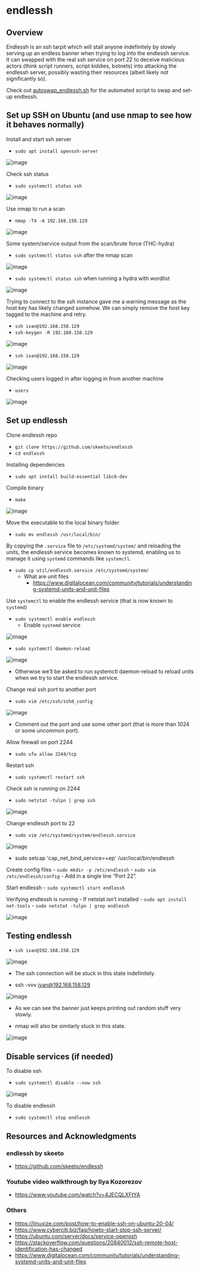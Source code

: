# endlessh

## Overview

Endlessh is an ssh tarpit which will stall anyone indefinitely by slowly serving up an endless banner when trying to log into the endlessh service. It can swapped with the real ssh service on port 22 to deceive malicious actors (think script runners, script kiddies, botnets) into attacking the endlessh server, possibly wasting their resources (albeit likely not significantly so).

Check out [autoswap_endlessh.sh](https://github.com/0venoven/endlessh/blob/main/autoswap_endlessh.sh) for the automated script to swap and set-up endlessh.

## Set up SSH on Ubuntu (and use nmap to see how it behaves normally)

Install and start ssh server

- `sudo apt install openssh-server`

![image](https://github.com/0venoven/endlessh/assets/51714567/3e278426-6cde-43aa-88be-678af1b0362f)

Check ssh status

- `sudo systemctl status ssh`

![image](https://github.com/0venoven/endlessh/assets/51714567/306859a8-45a4-4312-9be1-9bfa4185c871)

Use nmap to run a scan

- `nmap -T4 -A 192.168.158.129`

![image](https://github.com/0venoven/endlessh/assets/51714567/d83474ce-d48b-4c1b-9687-2feaa974bbb8)

Some system/service output from the scan/brute force (THC-hydra)

- `sudo systemctl status ssh` after the nmap scan

![image](https://github.com/0venoven/endlessh/assets/51714567/615d160d-2f2f-45e7-b3ab-edf56c3f88f1)

- `sudo systemctl status ssh` when running a hydra with wordlist

![image](https://github.com/0venoven/endlessh/assets/51714567/7170373b-05af-4854-87f3-d1f307ee4dd0)

Trying to connect to the ssh instance gave me a warning message as the host key has likely changed somehow. We can simply remove the host key tagged to the machine and retry.

- `ssh ivan@192.168.158.129`
- `ssh-keygen -R 192.168.158.129`

![image](https://github.com/0venoven/endlessh/assets/51714567/1144fa42-f9b4-412d-9c89-aabb3b5df4f9)

- `ssh ivan@192.168.158.129`

![image](https://github.com/0venoven/endlessh/assets/51714567/3da53e18-c8b4-41dd-a6e8-52bd56c083f7)

Checking users logged in after logging in from another machine

- `users`

![image](https://github.com/0venoven/endlessh/assets/51714567/e4c3252b-91e2-4017-ab2d-7c9ecba00d1f)

## Set up endlessh

Clone endlessh repo

- `git clone https://github.com/skeeto/endlessh`
- `cd endlessh`

Installing dependencies

- `sudo apt install build-essential libc6-dev`

Compile binary

- `make`

![image](https://github.com/0venoven/endlessh/assets/51714567/aeaefef3-c9de-4621-825e-1fb3735b3b58)

Move the executable to the local binary folder

- `sudo mv endlessh /usr/local/bin/`

By copying the `.service` file to `/etc/systemd/system/` and reloading the units, the endlessh service becomes known to systemd, enabling us to manage it using `systemd` commands like `systemctl`.

- `sudo cp util/endlessh.service /etc/systemd/system/`
    - What are unit files
        - https://www.digitalocean.com/community/tutorials/understanding-systemd-units-and-unit-files

Use `systemctl` to enable the endlessh service (that is now known to `systemd`)

- `sudo systemctl enable endlessh`
    - Enable `systemd` service
 
![image](https://github.com/0venoven/endlessh/assets/51714567/31051109-c95d-44c3-9c87-8da9de8ba61a)

- `sudo systemctl daemon-reload`

![image](https://github.com/0venoven/endlessh/assets/51714567/42b7ad2b-cd63-4d82-9f1f-1918de946964)
- Otherwise we’ll be asked to run systemctl daemon-reload to reload units when we try to start the endlessh service.


Change real ssh port to another port
- `sudo vim /etc/ssh/sshd_config`

![image](https://github.com/0venoven/endlessh/assets/51714567/e004222a-cf96-4a6e-a4a3-efc87bfc6e34)

- Comment out the port and use some other port (that is more than 1024 or some uncommon port).

Allow firewall on port 2244

- `sudo ufw allow 2244/tcp`

Restart ssh

- `sudo systemctl restart ssh`

Check ssh is running on 2244

- `sudo netstat -tulpn | grep ssh`

![image](https://github.com/0venoven/endlessh/assets/51714567/7c5a88c5-7500-4dec-8b1f-74e1c8a4f9c7)

Change endlessh port to 22
- `sudo vim /etc/systemd/system/endlessh.service`

![image](https://github.com/0venoven/endlessh/assets/51714567/7f5b497d-4fc7-44e8-8607-cf0c7f48f316)

- sudo setcap 'cap_net_bind_service=+ep' /usr/local/bin/endlessh

Create config files
    - `sudo mkdir -p /etc/endlessh`
    - `sudo vim /etc/endlessh/config`
        - Add in a single line “Port 22”.
     
Start endlessh
    - `sudo systemctl start endlessh`
 
Verifying endlessh is running
    - If netstat isn’t installed
        - `sudo apt install net-tools`
    - `sudo netstat -tulpn | grep endlessh`
 
![image](https://github.com/0venoven/endlessh/assets/51714567/f1692e31-f9d5-4ddb-a11d-c3655267cc79)

## Testing endlessh

- `ssh ivan@192.168.158.129`

![image](https://github.com/0venoven/endlessh/assets/51714567/d7486ed7-cbc1-4e8a-a2fa-26ae11392e63)

- The ssh connection will be stuck in this state indefinitely.

- ssh -vvv ivan@192.168.158.129

![image](https://github.com/0venoven/endlessh/assets/51714567/84a3d588-4223-4d55-9784-2de754aa0ce4)

- As we can see the banner just keeps printing out random stuff very slowly.

- nmap will also be similarly stuck in this state.

![image](https://github.com/0venoven/endlessh/assets/51714567/d79ea667-8b87-4f0c-a077-c930ac36471c)

## Disable services (if needed)

To disable ssh
- `sudo systemctl disable --now ssh`

![image](https://github.com/0venoven/endlessh/assets/51714567/297646f8-a836-4d1c-8152-31566b47c42d)

To disable endlessh
- `sudo systemctl stop endlessh`

## Resources and Acknowledgments
### endlessh by skeeto
- https://github.com/skeeto/endlessh

### Youtube video walkthrough by Ilya Kozorezov
- https://www.youtube.com/watch?v=4JECQLXFtYA

### Others
- https://linuxize.com/post/how-to-enable-ssh-on-ubuntu-20-04/
- https://www.cyberciti.biz/faq/howto-start-stop-ssh-server/
- https://ubuntu.com/server/docs/service-openssh
- https://stackoverflow.com/questions/20840012/ssh-remote-host-identification-has-changed
- https://www.digitalocean.com/community/tutorials/understanding-systemd-units-and-unit-files
